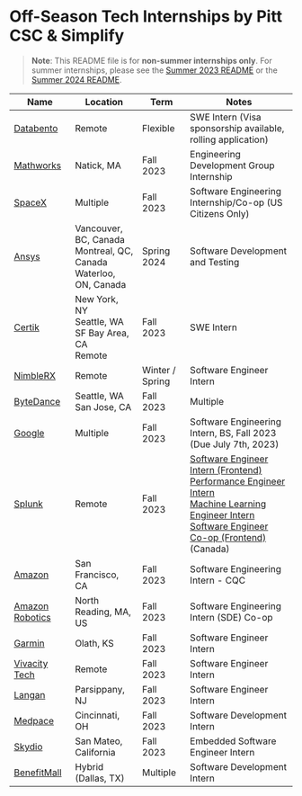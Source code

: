 # Off-Season Tech Internships by Pitt CSC & Simplify
> **Note**:
> This README file is for **non-summer internships only**. For summer internships, please see the [Summer 2023 README](https://github.com/sharunkumar/Summer2024-Internships/blob/dev/README-2023.md) or the [Summer 2024 README](https://github.com/sharunkumar/Summer2024-Internships/blob/dev/README.md).

<!-- Please leave a one line gap between this and the table -->

| Name | Location | Term | Notes |
| ---- | -------- | ---- | ----- |
| [Databento](https://boards.greenhouse.io/databento/jobs/4374815?) | Remote | Flexible | SWE Intern (Visa sponsorship available, rolling application) |
| [Mathworks](https://www.mathworks.com/company/jobs/opportunities/25610-multiple-openings-engineering-development-group-internship) | Natick, MA | Fall 2023 | Engineering Development Group Internship |
| [SpaceX](https://boards.greenhouse.io/spacex/jobs/6675035002) | Multiple | Fall 2023 | Software Engineering Internship/Co-op (US Citizens Only) |
| [Ansys](https://careers.ansys.com/job/Vancouver-Spring-2024-Electronics-Intern-Software-Development-and-Testing-(BSMS)-Brit-V6E2M6/1026739100) | Vancouver, BC, Canada <br/> Montreal, QC, Canada <br/> Waterloo, ON, Canada | Spring 2024 | Software Development and Testing|
| [Certik](https://jobs.lever.co/certik/cc4bc2b7-ee87-43be-81c9-09c8b0411a7e) | New York, NY <br/> Seattle, WA <br/> SF Bay Area, CA <br/> Remote | Fall 2023 | SWE Intern |
| [NimbleRX](https://jobs.lever.co/nimblerx/f1b1c7ab-60f4-4051-93ea-d2dbba1cee9c) | Remote | Winter / Spring | Software Engineer Intern |
| [ByteDance](https://jobs.bytedance.com/en/position?keywords=Software&category=&location=&project=7129361493955135774&type=2%2C3) | Seattle, WA <br/> San Jose, CA | Fall 2023 | Multiple |
| [Google](https://www.google.com/about/careers/applications/jobs/results/112296166315434694/) | Multiple | Fall 2023 | Software Engineering Intern, BS, Fall 2023 (Due July 7th, 2023) |
| [Splunk](https://www.splunk.com/en_us/careers/search-jobs.html?team=Early%20Talent&keyword=Engineer) | Remote | Fall 2023 | [Software Engineer Intern (Frontend)](https://www.splunk.com/en_us/careers/jobs/software-engineer-intern-frontend-27692.html) <br/> [Performance Engineer Intern](https://www.splunk.com/en_us/careers/jobs/performance-engineer-intern-remote-27771.html) <br/> [Machine Learning Engineer Intern](https://www.splunk.com/en_us/careers/jobs/machine-learning-engineer-intern-27754.html) <br/> [Software Engineer Co-op (Frontend)](https://www.splunk.com/en_us/careers/jobs/software-engineer-coop-frontend-27752.html) (Canada) |
| [Amazon](https://www.amazon.jobs/en/jobs/2383729/software-engineering-intern-aws-center-for-quantum-computing-aws-center-for-quantum-computing) | San Francisco, CA | Fall 2023 | Software Engineering Intern - CQC | 
| [Amazon Robotics](https://www.amazon.jobs/en/jobs/2345448/amazon-robotics-software-development-engineer-sde-co-op-fall-2023) | North Reading, MA, US | Fall 2023 | Software Engineering Intern (SDE) Co-op |
| [Garmin](https://careers.garmin.com/careers-home/jobs/10499) | Olath, KS | Fall 2023 | Software Engineer Intern |
| [Vivacity Tech](https://vivacitytech.applytojob.com/apply/Wnw5Abrw6U/Engineer-Software-Intern) | Remote | Fall 2023 | Software Engineer Intern |
| [Langan](https://careers.langan.com/job/Parsippany-Software-Development-Intern-or-Co-op-Fall-2023-NJ-07054-2172/1045849800/) | Parsippany, NJ | Fall 2023 | Software Engineer Intern |
| [Medpace](https://uscareers-medpace.icims.com/jobs/8878/software-development-co-op---fall-2023/job) | Cincinnati, OH | Fall 2023 | Software Development Intern |
| [Skydio](https://boards.greenhouse.io/skydio/jobs/5639641003?gh_src=b2366f993us) | San Mateo, California | Fall 2023 | Embedded Software Engineer Intern |
| [BenefitMall](https://truist.wd1.myworkdayjobs.com/CRC/job/Dallas-TX/BenefitMall---Software-Development-Intern--Hybrid-_R0077897) | Hybrid (Dallas, TX) | Multiple | Software Development Intern |

<!-- Please leave a one line gap between this and the table -->
